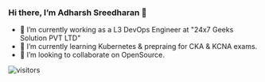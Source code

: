 ### Hi there, I’m Adharsh Sreedharan 👋

- 🔭 I’m currently working as a L3 DevOps Engineer at "24x7 Geeks Solution PVT LTD"
- 🌱 I’m currently learning Kubernetes & prepraing for CKA & KCNA exams.
- 👯 I’m looking to collaborate on OpenSource.

![visitors](https://visitor-badge.glitch.me/badge?page_id=page.id)
